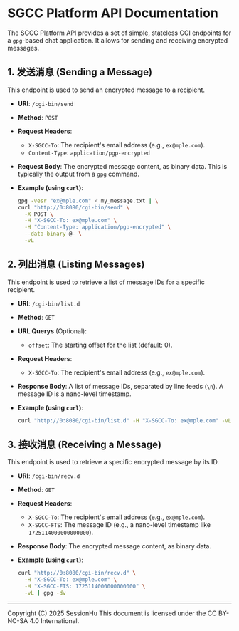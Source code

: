 # SGCC Platform API Documentation

The SGCC Platform API provides a set of simple, stateless CGI endpoints for a `gpg`-based chat application. It allows for sending and receiving encrypted messages.

## 1\. 发送消息 (Sending a Message)

This endpoint is used to send an encrypted message to a recipient.

  * **URI**: `/cgi-bin/send`

  * **Method**: `POST`

  * **Request Headers**:

      * `X-SGCC-To`: The recipient's email address (e.g., `ex@mple.com`).
      * `Content-Type`: `application/pgp-encrypted`

  * **Request Body**: The encrypted message content, as binary data. This is typically the output from a `gpg` command.

  * **Example (using `curl`)**:

    ```bash
    gpg -vesr "ex@mple.com" < my_message.txt | \
    curl "http://0:8080/cgi-bin/send" \
      -X POST \
      -H "X-SGCC-To: ex@mple.com" \
      -H "Content-Type: application/pgp-encrypted" \
      --data-binary @- \
      -vL
    ```

## 2\. 列出消息 (Listing Messages)

This endpoint is used to retrieve a list of message IDs for a specific recipient.

  * **URI**: `/cgi-bin/list.d`

  * **Method**: `GET`

  * **URL Querys** (Optional):

      * `offset`: The starting offset for the list (default: 0).

  * **Request Headers**:

      * `X-SGCC-To`: The recipient's email address (e.g., `ex@mple.com`).

  * **Response Body**: A list of message IDs, separated by line feeds (`\n`). A message ID is a nano-level timestamp.

  * **Example (using `curl`)**:

    ```bash
    curl "http://0:8080/cgi-bin/list.d" -H "X-SGCC-To: ex@mple.com" -vL
    ```

## 3\. 接收消息 (Receiving a Message)

This endpoint is used to retrieve a specific encrypted message by its ID.

  * **URI**: `/cgi-bin/recv.d`

  * **Method**: `GET`

  * **Request Headers**:

      * `X-SGCC-To`: The recipient's email address (e.g., `ex@mple.com`).
      * `X-SGCC-FTS`: The message ID (e.g., a nano-level timestamp like `1725114000000000000`).

  * **Response Body**: The encrypted message content, as binary data.

  * **Example (using `curl`)**:

    ```bash
    curl "http://0:8080/cgi-bin/recv.d" \
      -H "X-SGCC-To: ex@mple.com" \
      -H "X-SGCC-FTS: 1725114000000000000" \
      -vL | gpg -dv
    ```

---

Copyright (C) 2025 SessionHu
This document is licensed under the CC BY-NC-SA 4.0 International.
